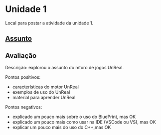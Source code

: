 # Unidade 1

Local para postar a atividade da unidade 1.  

## [Assunto](Assunto.pdf "Assunto")  

## Avaliação

Descrição: explorou o assunto do mtoro de jogos UnReal.  

Pontos positivos:  

- características do motor UnReal  
- exemplos de uso do UnReal  
- material para aprender UnReal  

Pontos negativos:  

- explicado um pouco mais sobre o uso do BluePrint, mas OK  
- explicado um pouco mais como usar na IDE (VSCode ou VS), mas OK  
- explicar um pouco mais do uso do C++,mas OK  
